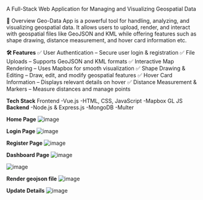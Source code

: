 A Full-Stack Web Application for Managing and Visualizing Geospatial Data

🚀 Overview
Geo-Data App is a powerful tool for handling, analyzing, and visualizing geospatial data. It allows users to upload, render, and interact with geospatial files like GeoJSON and KML while offering features such as shape drawing, distance measurement, and hover card information etc.

**🛠️ Features**
✅ User Authentication – Secure user login & registration
✅ File Uploads – Supports GeoJSON and KML formats
✅ Interactive Map Rendering – Uses Mapbox for smooth visualization
✅ Shape Drawing & Editing – Draw, edit, and modify geospatial features
✅ Hover Card Information – Displays relevant details on hover
✅ Distance Measurement & Markers – Measure distances and manage points

**Tech Stack**
Frontend
-Vue.js
-HTML, CSS, JavaScript
-Mapbox GL JS
**Backend**
-Node.js & Express.js
-MongoDB
-Multer

**Home Page**
![image](https://github.com/user-attachments/assets/4ee3cdca-d232-4a59-b5b0-a2b854ae6af3)

**Login Page**
![image](https://github.com/user-attachments/assets/fbc6aa33-6543-4024-9a61-9f5a8a3c9a31)

**Register Page**
![image](https://github.com/user-attachments/assets/1a893252-3fcc-42bc-9a69-2cc38254f6d6)

**Dashboard Page**
![image](https://github.com/user-attachments/assets/b1e0b8b4-4da8-4152-ad31-3576b1939f38)

![image](https://github.com/user-attachments/assets/d2b26b27-6b7c-42ce-b6d7-4f85500b4f93)

**Render geojson file**
![image](https://github.com/user-attachments/assets/80cac176-c262-4be2-9348-4e256b8f202d)

**Update Details**
![image](https://github.com/user-attachments/assets/d9923e72-3d60-4bd5-bf40-ac96cab2c09a)


